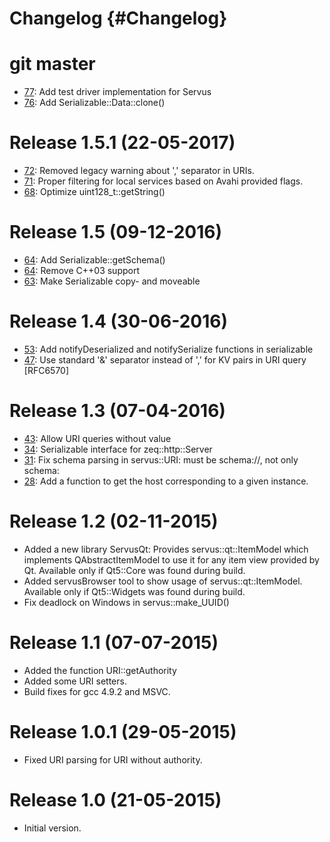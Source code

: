 
# Changelog {#Changelog}

# git master

* [77](https://github.com/HBPVis/Servus/pull/77):
  Add test driver implementation for Servus
* [76](https://github.com/HBPVis/Servus/pull/76):
  Add Serializable::Data::clone()

# Release 1.5.1 (22-05-2017)

* [72](https://github.com/HBPVis/Servus/pull/72):
  Removed legacy warning about ',' separator in URIs.
* [71](https://github.com/HBPVis/Servus/pull/71):
  Proper filtering for local services based on Avahi provided flags.
* [68](https://github.com/HBPVis/Servus/pull/68):
  Optimize uint128_t::getString()

# Release 1.5 (09-12-2016)

* [64](https://github.com/HBPVis/Servus/pull/64):
  Add Serializable::getSchema()
* [64](https://github.com/HBPVis/Servus/pull/64):
  Remove C++03 support
* [63](https://github.com/HBPVis/Servus/pull/63):
  Make Serializable copy- and moveable

# Release 1.4 (30-06-2016)

* [53](https://github.com/HBPVis/Servus/pull/53):
  Add notifyDeserialized and notifySerialize functions in serializable
* [47](https://github.com/HBPVis/Servus/pull/47):
  Use standard '&' separator instead of ',' for KV pairs in URI query [RFC6570]

# Release 1.3 (07-04-2016)

* [43](https://github.com/HBPVis/Servus/pull/43):
  Allow URI queries without value
* [34](https://github.com/HBPVis/Servus/pull/34):
  Serializable interface for zeq::http::Server
* [31](https://github.com/HBPVis/Servus/pull/31):
  Fix schema parsing in servus::URI: must be schema://, not only schema:
* [28](https://github.com/HBPVis/Servus/pull/28):
  Add a function to get the host corresponding to a given instance.

# Release 1.2 (02-11-2015)

* Added a new library ServusQt: Provides servus::qt::ItemModel which implements
  QAbstractItemModel to use it for any item view provided by Qt. Available only
  if Qt5::Core was found during build.
* Added servusBrowser tool to show usage of servus::qt::ItemModel. Available
  only if Qt5::Widgets was found during build.
* Fix deadlock on Windows in servus::make_UUID()

# Release 1.1 (07-07-2015)

* Added the function URI::getAuthority
* Added some URI setters.
* Build fixes for gcc 4.9.2 and MSVC.

# Release 1.0.1 (29-05-2015)

* Fixed URI parsing for URI without authority.

# Release 1.0 (21-05-2015)

* Initial version.
